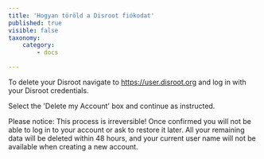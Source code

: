 ```yaml
---
title: 'Hogyan töröld a Disroot fiókodat'
published: true
visible: false
taxonomy:
    category:
        - docs

---
```


To delete your Disroot navigate to https://user.disroot.org and log in with your Disroot credentials.

Select the 'Delete my Account' box and continue as instructed.

Please notice: This process is irreversible! Once confirmed you will not be able to log in to your account or ask to restore it later. All your remaining data will be deleted within 48 hours, and your current user name will not be available when creating a new account.
